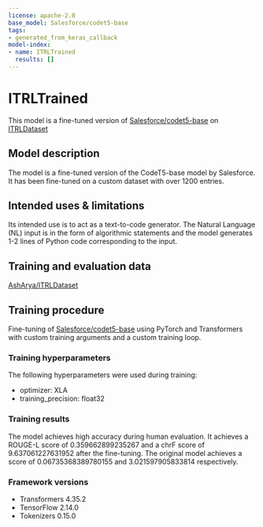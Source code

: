 ```yaml
---
license: apache-2.0
base_model: Salesforce/codet5-base
tags:
- generated_from_keras_callback
model-index:
- name: ITRLTrained
  results: []
---
```


<!-- This model card has been generated automatically according to the information Keras had access to. You should
probably proofread and complete it, then remove this comment. -->

# ITRLTrained

This model is a fine-tuned version of [Salesforce/codet5-base](https://huggingface.co/Salesforce/codet5-base) on [ITRLDataset](https://huggingface.co/datasets/AshArya/ITRLDataset)


## Model description

The model is a fine-tuned version of the CodeT5-base model by Salesforce. It has been fine-tuned on a custom dataset with over 1200 entries.

## Intended uses & limitations

Its intended use is to act as a text-to-code generator. The Natural Language (NL) input is in the form of algorithmic statements and the model generates 1-2 lines of Python code corresponding to the input.

## Training and evaluation data

[AshArya/ITRLDataset](https://huggingface.co/datasets/AshArya/ITRLDataset)

## Training procedure

Fine-tuning of [Salesforce/codet5-base](https://huggingface.co/Salesforce/codet5-base) using PyTorch and Transformers with custom training arguments and a custom training loop.

### Training hyperparameters

The following hyperparameters were used during training:
- optimizer: XLA
- training_precision: float32

### Training results

The model achieves high accuracy during human evaluation. It achieves a ROUGE-L score of 0.359662899235267 and a chrF score of 9.637061227631952 after the fine-tuning. The original model achieves a score of 0.06735368389780155 and 3.021597905833814 respectively. 

### Framework versions

- Transformers 4.35.2
- TensorFlow 2.14.0
- Tokenizers 0.15.0
